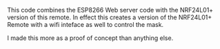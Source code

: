 This code combines the ESP8266 Web server code with the NRF24L01+ version of this remote. In effect this creates a version of the NRF24L01+ Remote with a wifi inteface as well to control the mask.

I made this more as a proof of concept than anything else.

